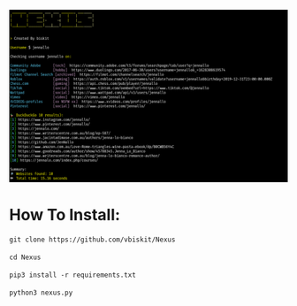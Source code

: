 ![png](./nexus.png)

# How To Install: 
```
git clone https://github.com/vbiskit/Nexus

cd Nexus

pip3 install -r requirements.txt

python3 nexus.py
